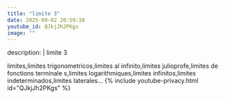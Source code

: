 ```yaml
---
title: "limite 3"
date: 2025-09-02 20:59:10 
youtube_id: QJkjJh2PKgs
image: ""
---
```

description: |
  limite 3
  
  
  
  limites,limites trigonometricos,limites al infinito,limites julioprofe,limites de fonctions terminale s,limites logarithmiques,limites infinitos,limites indeterminados,limites laterales...
{% include youtube-privacy.html id="QJkjJh2PKgs" %}
